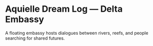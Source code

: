 # Aquielle Dream Log — Delta Embassy

A floating embassy hosts dialogues between rivers, reefs, and people searching for shared futures.
